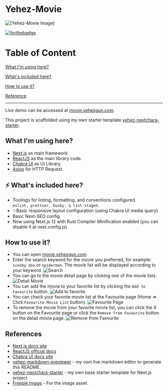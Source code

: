 # Yehez-Movie

![[Yehez-Movie Image]](https://socialify.git.ci/yehezkielgunawan/yehez-movie/image?description=1&descriptionEditable=Search%20your%20favorite%20movie%20here%20just%20by%20keyword&logo=https%3A%2F%2Fimage.freepik.com%2Ffree-vector%2Fcup-popcorn-graphic-illustration_53876-8059.jpg&owner=1&pattern=Signal&theme=Dark)

[![forthebadge](https://res.cloudinary.com/yehez/image/upload/v1635325228/made-by-typescript_mz1tue.svg)](https://forthebadge.com)

# Table of Content

[What I'm using here?](https://github.com/yehezkielgunawan/yehez-movie#what-im-using-here)

[What's included here?](https://github.com/yehezkielgunawan/yehez-movie#-whats-included-here)

[How to use it?](https://github.com/yehezkielgunawan/yehez-movie#how-to-use-it)

[Reference](https://github.com/yehezkielgunawan/yehez-movie#references)

---

Live demo can be accessed at [movie.yehezgun.com](https://movie.yehezgun.com).

This project is scaffolded using my own starter template [yehez-nextchara-starter](https://yehez-nextchakra-starter.yehezgun.com/).

## What I'm using here?

- [Next.js](https://nextjs.org/) as main framework
- [ReactJS](https://reactjs.org/) as the main library code.
- [Chakra UI](https://chakra-ui.com/docs/getting-started) as UI Library.
- [Axios](https://axios-http.com/) for HTTP Request.

## ⚡ What's included here?

- Toolings for linting, formatting, and conventions configured.\
  `eslint, prettier, husky, & lint-staged.`
- ✨Basic responsive layout configuration (using Chakra UI media query)
- Basic Next-SEO config
- Now using Next.js 12 with Rust Compiler Minification enabled (you can disable it at next.config.js)

## How to use it?

- You can open [movie.yehezgun.com](https://movie.yehezgun.com/).
- Enter the search keyword for the movie you preferred, for example: `scooby doo` or `spiderman`. The movie list will be displayed according to your keyword.
  ![Search](https://res.cloudinary.com/yehez/image/upload/v1637990727/JULO/Normal_Search_k1yedc.png)
- You can go to the movie detail page by clicking one of the movie lists.
  ![Detail Movie](https://res.cloudinary.com/yehez/image/upload/v1637990723/JULO/Detail_Movie_onlo4d.png)
- You can add the movie to your favorite list by clicking the `Add to Favourite` button.
  ![Add to favorite](https://res.cloudinary.com/yehez/image/upload/v1637990723/JULO/Add_to_Favourite_rpezhu.png)
- You can check your favorite movie list at the Favourite page (Home => Click `Favourite Movie List` button).
  ![Favourite Page](https://res.cloudinary.com/yehez/image/upload/v1637990723/JULO/Favourite_Page_pymvxu.png)
- To remove the movie from your favorite movie list, you can click the X button on the Favourite page or click the `Remove from Favourite` button on the detail movie page.
  ![Remove from Favourite](https://res.cloudinary.com/yehez/image/upload/v1637990722/JULO/Remove_from_Favourite_hyurnf.png)

## References

- [Next.js docs site](https://nextjs.org/)
- [ReactJS official docs](https://reactjs.org/)
- [Chakra UI docs site](https://chakra-ui.com/docs/getting-started)
- [yehez-markdown-previewer](https://markdown.yehezgun.com/) - my own live markdown editor to generate this README.
- [yehez-nextchara-starter](https://yehez-nextchakra-starter.yehezgun.com/) - my own base starter template for Next.js project.
- [Freepik Image](https://image.flaticon.com/icons/png/512/1031/1031982.png) - For the image asset.
